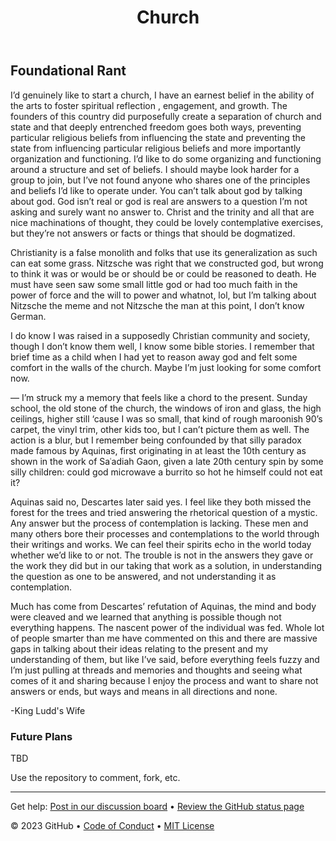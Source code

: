<header>

<!--
  <<< Author notes: Course header >>>
  Include a 1280×640 image, course title in sentence case, and a concise description in emphasis.
  In your repository settings: enable template repository, add your 1280×640 social image, auto delete head branches.
  Add your open source license, GitHub uses MIT license.
-->

# Church



</header>

<!--
  <<< Author notes: Step 2 >>>
  Start this step by acknowledging the previous step.
  Define terms and link to docs.github.com.
  Historic note: previous version checked for empty pull request, changed to the correct theme `minima`.
-->

## Foundational Rant

I’d genuinely like to start a church, I have an earnest belief in the ability of the arts to foster spiritual reflection , engagement, and growth. The founders of this country did purposefully create a separation of church and state and that deeply entrenched freedom goes both ways, preventing particular religious beliefs from influencing the state and preventing the state from influencing particular religious beliefs and more importantly organization and functioning. I’d like to do some organizing and functioning around a structure and set of beliefs. I should maybe look harder for a group to join, but I’ve not found anyone who shares one of the principles and beliefs I’d like to operate under. You can’t talk about god by talking about god. God isn’t real or god is real are answers to a question I’m not asking and surely want no answer to. Christ and the trinity and all that are nice machinations of thought, they could be lovely contemplative exercises, but they’re not answers or facts or things that should be dogmatized. 

Christianity is a false monolith and folks that use its generalization as such can eat some grass. Nitzsche was right that we constructed god, but wrong to think it was or would be or should be or could be reasoned to death. He must have seen saw some small little god or had too much faith in the power of force and the will to power and whatnot, lol, but I’m talking about Nitzsche the meme and not Nitzsche the man at this point, I don’t know German. 

I do know I was raised in a supposedly Christian community and society, though I don’t know them well, I know some bible stories. I remember that brief time as a child when I had yet to reason away god and felt some comfort in the walls of the church. Maybe I’m just looking for some comfort now. 

— I’m struck my a memory that feels like a chord to the present. Sunday school, the old stone of the church, the windows of iron and glass, the high ceilings, higher still ‘cause I was so small, that kind of rough maroonish 90’s carpet, the vinyl trim, other kids too, but I can’t picture them as well. The action is a blur, but I remember being confounded by that silly paradox made famous by Aquinas, first originating in at least the 10th century as shown in the work of Saʿadiah Gaon, given a late 20th century spin by some silly children: could god microwave a burrito so hot he himself could not eat it? 

Aquinas said no, Descartes later said yes. I feel like they both missed the forest for the trees and tried answering the rhetorical question of a mystic. Any answer but the process of contemplation is lacking. These men and many others bore their processes and contemplations to the world through their writings and works. We can feel their spirits echo in the world today whether we’d like to or not. The trouble is not in the answers they gave or the work they did but in our taking that work as a solution, in understanding the question as one to be answered, and not understanding it as contemplation. 

Much has come from Descartes’ refutation of Aquinas, the mind and body were cleaved and we learned that anything is possible though not everything happens. The nascent power of the individual was fed. Whole lot of people smarter than me have commented on this and there are massive gaps in talking about their ideas relating to the present and my understanding of them, but like I’ve said, before everything feels fuzzy and I’m just pulling at threads and memories and thoughts and seeing what comes of it and sharing because I enjoy the process and want to share not answers or ends, but ways and means in all directions and none.

-King Ludd's Wife

### Future Plans

TBD

Use the repository to comment, fork, etc.

<footer>

<!--
  <<< Author notes: Footer >>>
  Add a link to get support, GitHub status page, code of conduct, license link.
-->

---

Get help: [Post in our discussion board](https://github.com/orgs/skills/discussions/categories/github-pages) &bull; [Review the GitHub status page](https://www.githubstatus.com/)

&copy; 2023 GitHub &bull; [Code of Conduct](https://www.contributor-covenant.org/version/2/1/code_of_conduct/code_of_conduct.md) &bull; [MIT License](https://gh.io/mit)

</footer>
